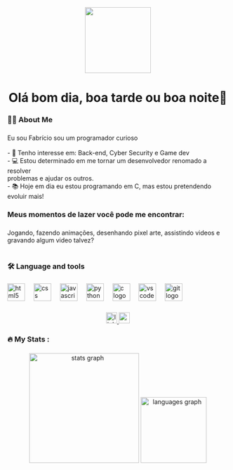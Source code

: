 <div align="center">
  <img height="150" src="https://gifdb.com/images/high/cat-working-hard-amyqql9rdh24adyk.gif"  />
</div>

###

<h1 align="center">Olá bom dia, boa tarde ou boa noite👋</h1>

###

<h3 align="left">👩‍💻  About Me</h3>

###

<p align="left">Eu sou Fabrício sou um programador curioso<br><br>- 👀 Tenho interesse em: Back-end, Cyber Security e Game dev<br>- 💻 Estou determinado em me tornar um desenvolvedor renomado a resolver<br>problemas e ajudar os outros.<br>- 📚 Hoje em dia eu estou programando em C, mas estou pretendendo evoluir mais!</p>

###

<h3 align="left">Meus momentos de lazer você pode me encontrar:</h3>

###

<p align="left">Jogando, fazendo animações, desenhando pixel arte, assistindo videos e gravando algum video talvez?<br><br>
  
###
<h3 align="left">🛠 Language and tools</h3>

###

<div align="left">
  <img src="https://cdn.jsdelivr.net/gh/devicons/devicon/icons/html5/html5-original.svg" height="40" alt="html5 logo"  />
  <img width="12" />
  <img src="https://cdn.jsdelivr.net/gh/devicons/devicon/icons/css3/css3-original.svg" height="40" alt="css logo"  />
  <img width="12" />
  <img src="https://cdn.jsdelivr.net/gh/devicons/devicon/icons/javascript/javascript-original.svg" height="40" alt="javascript logo"  />
  <img width="12" />
  <img src="https://cdn.jsdelivr.net/gh/devicons/devicon/icons/python/python-original.svg" height="40" alt="python logo"  />
  <img width="12" />
  <img src="https://skillicons.dev/icons?i=c" height="40" alt="c logo"  />
  <img width="12" />
  <img src="https://cdn.jsdelivr.net/gh/devicons/devicon/icons/vscode/vscode-original.svg" height="40" alt="vscode logo"  />
  <img width="12" />
  <img src="https://cdn.jsdelivr.net/gh/devicons/devicon/icons/git/git-original.svg" height="40" alt="git logo"  />
</div>

###

<div align="center">
  <a href="https://www.linkedin.com/in/fabricio-fraga/" target="_blank">
    <img src="https://img.shields.io/static/v1?message=LinkedIn&logo=linkedin&label=&color=0077B5&logoColor=&labelColor=&style=for-the-badge" height="25" alt="linkedin logo"  />
  </a>
  <a href="fabriciofraga200618@gmail.com" target="_blank">
    <img src="https://img.shields.io/static/v1?message=Gmail&logo=gmail&label=&color=D14836&logoColor=white&labelColor=&style=for-the-badge" height="25" alt="gmail logo"  />
  </a>
</div>

###

<h3 align="left">🔥   My Stats :</h3>

###

<div align="center">
  <img src="https://github-readme-stats.vercel.app/api?username=FabricioRubim&hide_title=false&hide_rank=false&show_icons=true&include_all_commits=true&count_private=true&disable_animations=false&theme=algolia&locale=en&hide_border=false&order=1" height="250" alt="stats graph"  />
  <img src="https://github-readme-stats.vercel.app/api/top-langs?username=FabricioRubim&locale=en&hide_title=false&layout=compact&card_width=320&langs_count=5&theme=algolia&hide_border=false&order=2" height="150" alt="languages graph"  />
</div>

###
